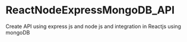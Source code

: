 # ReactNodeExpressMongoDB_API
Create API using express js and node js and integration in Reactjs using mongoDB
